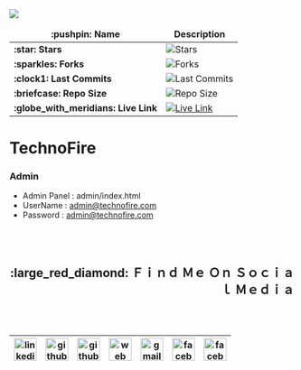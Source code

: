 <img src="https://gists-readme.yizack.com/api/pin?user=montasim&id=TechnoFire&owner=true&theme=dark"/>

<table>
        <thead align="center">
            <tr border: none;>
                <td><b>:pushpin: Name</b></td>
                <td><b>Description</b></td>
            </tr>
        </thead>
        <tbody>
            <tr>
                <td><b>:star: Stars</b></td>
                <td><img alt="Stars" src="https://img.shields.io/github/stars/montasim/TechnoFire"/></td>
            </tr>
            <tr>
                <td><b>:sparkles: Forks</b></td>
                <td><img alt="Forks" src="https://img.shields.io/github/forks/montasim/TechnoFire"/></td>
            </tr>
            <tr>
                <td><b>:clock1: Last Commits</b></td>
                <td><img alt="Last Commits" src="https://img.shields.io/github/last-commit/montasim/TechnoFire"/></td>
            </tr>
            <tr>
                <td><b>:briefcase: Repo Size</b></td>
                <td><img alt="Repo Size" src="https://img.shields.io/github/repo-size/montasim/TechnoFire"/></td>
            </tr>
            <tr>
                <td><b>:globe_with_meridians: Live Link</b></td>
                <td>
                    <a href="https://github.com/montasim/TechnoFire">
                        <img alt="Live Link" src="https://img.shields.io/website?down_color=lightgrey&down_message=offline&up_color=blue&up_message=online&url=https%3A%2F%2Fgithub.com/montasim/TechnoFire"/>
                    </a>
                </td>
            </tr>
        </tbody>
    </table>



# TechnoFire

### Admin 
- Admin Panel : admin/index.html
- UserName    : admin@technofire.com
- Password    : admin@technofire.com

<br/>
<br/>

<h2 align="right"><b> :large_red_diamond: Ｆｉｎｄ Ｍｅ Ｏｎ Ｓｏｃｉａｌ Ｍｅｄｉａ  </b></h2>

<br/>
<br/>

<!-- social media links start -->
<table align="right">
    <thead align="center">
        <tr>
            <th>
                <a href="https://www.linkedin.com/in/montasim">
                <img alt="linkedin icon" src="https://cdn.simpleicons.org/linkedin" width="40px">
                </a>
            </th>
            <th>
                <a href="https://www.github.com/montasim">
                <img alt="github icon" src="https://cdn.simpleicons.org/github/white" width="40px">
                </a>
            </th>
            <th>
                <a href="https://stackoverflow.com/users/20348607/montasim">
                <img alt="github icon" src="https://cdn.simpleicons.org/stackoverflow" width="40px">
                </a>
            </th>
            <th>
                <a href="https://montasim-dev.web.app/">
                <img alt="web icon" src="https://cdn.simpleicons.org/googlechrome" width="40px">
                </a>
            </th>
            <th>
                <a href="mailto:montasimmamun@gmail.com">
                <img alt="gmail icon" src="https://cdn.simpleicons.org/gmail" width="40px">
                </a>
            </th>
            <th>
                <a href="https://www.facebook.com/montasimmamun/">
                <img alt="facebook icon" src="https://cdn.simpleicons.org/facebook" width="40px">
                </a>
            </th>
            <th>
                <a href="https://twitter.com/montasimmamun">
                <img alt="facebook icon" src="https://cdn.simpleicons.org/twitter" width="40px">
                </a>
            </th>
        </tr>
    </thead>
</table>
<!-- social media links end -->
